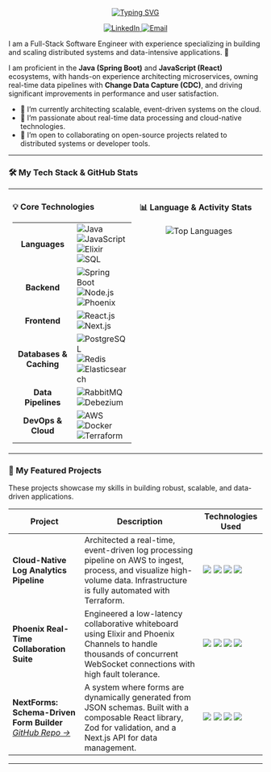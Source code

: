 <p align="center">
  <div align="center">
    <a href="https://github.com/SportSmoker13">
      <img src="https://readme-typing-svg.herokuapp.com?font=Fira+Code&size=32&pause=1000&color=00BFFF¢er=true&vCenter=true&width=500&lines=Hi+%F0%9F%91%8B%2C+I'm+Dhanesh+Tanak;Full-Stack+Software+Engineer;Distributed+Systems+Specialist;Java+%26+JavaScript+Developer" alt="Typing SVG" />
    </a>
  </div>
</p>

<p align="center">
  <a href="https://www.linkedin.com/in/dhanesh-tanak-40b102203/" target="_blank">
    <img src="https://img.shields.io/badge/LinkedIn-0077B5?style=for-the-badge&logo=linkedin&logoColor=white" alt="LinkedIn">
  </a>
  <a href="mailto:dhanesh131632@gmail.com">
    <img src="https://img.shields.io/badge/Gmail-D14836?style=for-the-badge&logo=gmail&logoColor=white" alt="Email">
  </a>
</p>

I am a Full-Stack Software Engineer with experience specializing in building and scaling distributed systems and data-intensive applications. 🚀

I am proficient in the **Java (Spring Boot)** and **JavaScript (React)** ecosystems, with hands-on experience architecting microservices, owning real-time data pipelines with **Change Data Capture (CDC)**, and driving significant improvements in performance and user satisfaction.

- 🔭 I’m currently architecting scalable, event-driven systems on the cloud.
- 🌱 I’m passionate about real-time data processing and cloud-native technologies.
- 👯 I’m open to collaborating on open-source projects related to distributed systems or developer tools.

---

### 🛠️ My Tech Stack & GitHub Stats

<table>
<tr>
<td valign="top" width="50%">

#### 💡 Core Technologies

<table>
  <tr>
    <td align="center" width="150">
      <strong>Languages</strong>
    </td>
    <td>
      <img src="https://img.shields.io/badge/Java-ED8B00?style=for-the-badge&logo=openjdk&logoColor=white" alt="Java">
      <img src="https://img.shields.io/badge/JavaScript-F7DF1E?style=for-the-badge&logo=javascript&logoColor=black" alt="JavaScript">
      <img src="https://img.shields.io/badge/Elixir-4B275F?style=for-the-badge&logo=elixir&logoColor=white" alt="Elixir">
      <img src="https://img.shields.io/badge/PostgreSQL-4169E1?style=for-the-badge&logo=postgresql&logoColor=white" alt="SQL">
    </td>
  </tr>
  <tr>
    <td align="center">
      <strong>Backend</strong>
    </td>
    <td>
      <img src="https://img.shields.io/badge/Spring_Boot-6DB33F?style=for-the-badge&logo=spring-boot&logoColor=white" alt="Spring Boot">
      <img src="https://img.shields.io/badge/Node.js-339933?style=for-the-badge&logo=nodedotjs&logoColor=white" alt="Node.js">
      <img src="https://img.shields.io/badge/Phoenix-FD4F00?style=for-the-badge&logo=phoenix-framework&logoColor=white" alt="Phoenix">
    </td>
  </tr>
  <tr>
    <td align="center">
      <strong>Frontend</strong>
    </td>
    <td>
      <img src="https://img.shields.io/badge/React-61DAFB?style=for-the-badge&logo=react&logoColor=black" alt="React.js">
      <img src="https://img.shields.io/badge/Next.js-000000?style=for-the-badge&logo=nextdotjs&logoColor=white" alt="Next.js">
    </td>
  </tr>
  <tr>
    <td align="center">
      <strong>Databases & Caching</strong>
    </td>
    <td>
      <img src="https://img.shields.io/badge/PostgreSQL-4169E1?style=for-the-badge&logo=postgresql&logoColor=white" alt="PostgreSQL">
      <img src="https://img.shields.io/badge/Redis-DC382D?style=for-the-badge&logo=redis&logoColor=white" alt="Redis">
      <img src="https://img.shields.io/badge/Elasticsearch-005571?style=for-the-badge&logo=elasticsearch&logoColor=white" alt="Elasticsearch">
    </td>
  </tr>
  <tr>
    <td align="center">
      <strong>Data Pipelines</strong>
    </td>
    <td>
      <img src="https://img.shields.io/badge/Rabbitmq-FF6600?style=for-the-badge&logo=rabbitmq&logoColor=white" alt="RabbitMQ">
      <img src="https://img.shields.io/badge/Debezium-3d9970?style=for-the-badge" alt="Debezium">
    </td>
  </tr>
  <tr>
    <td align="center">
      <strong>DevOps & Cloud</strong>
    </td>
    <td>
      <img src="https://img.shields.io/badge/Amazon_AWS-232F3E?style=for-the-badge&logo=amazon-aws&logoColor=white" alt="AWS">
      <img src="https://img.shields.io/badge/Docker-2496ED?style=for-the-badge&logo=docker&logoColor=white" alt="Docker">
      <img src="https://img.shields.io/badge/Terraform-7B42BC?style=for-the-badge&logo=terraform&logoColor=white" alt="Terraform">
    </td>
  </tr>
</table>

</td>
<td valign="top" width="50%">

#### 📊 Language & Activity Stats

<p align="center">
  <img src="https://github-readme-stats.vercel.app/api/top-langs/?username=SportSmoker13&layout=compact&langs_count=8&theme=dracula&hide_border=true" alt="Top Languages"/>
  <br><br>
</p>

</td>
</tr>
</table>

### 🚀 My Featured Projects

These projects showcase my skills in building robust, scalable, and data-driven applications.

| Project | Description | Technologies Used |
|---|---|---|
| **Cloud-Native Log Analytics Pipeline** <br/> | Architected a real-time, event-driven log processing pipeline on AWS to ingest, process, and visualize high-volume data. Infrastructure is fully automated with Terraform. | <img src="https://img.shields.io/badge/Amazon_AWS-232F3E?style=for-the-badge&logo=amazon-aws&logoColor=white"> <img src="https://img.shields.io/badge/Terraform-7B42BC?style=for-the-badge&logo=terraform&logoColor=white"> <img src="https://img.shields.io/badge/Docker-2496ED?style=for-the-badge&logo=docker&logoColor=white"> <img src="https://img.shields.io/badge/Elasticsearch-005571?style=for-the-badge&logo=elasticsearch&logoColor=white"> |
| **Phoenix Real-Time Collaboration Suite** <br/> | Engineered a low-latency collaborative whiteboard using Elixir and Phoenix Channels to handle thousands of concurrent WebSocket connections with high fault tolerance. | <img src="https://img.shields.io/badge/Elixir-4B275F?style=for-the-badge&logo=elixir&logoColor=white"> <img src="https://img.shields.io/badge/Phoenix-FD4F00?style=for-the-badge&logo=phoenix-framework&logoColor=white"> <img src="https://img.shields.io/badge/React-61DAFB?style=for-the-badge&logo=react&logoColor=black"> <img src="https://img.shields.io/badge/PostgreSQL-4169E1?style=for-the-badge&logo=postgresql&logoColor=white"> |
| **NextForms: Schema-Driven Form Builder** <br/> *[GitHub Repo →](https://github.com/SportSmoker13/NextForms)* | A system where forms are dynamically generated from JSON schemas. Built with a composable React library, Zod for validation, and a Next.js API for data management. | <img src="https://img.shields.io/badge/Next.js-000000?style=for-the-badge&logo=nextdotjs&logoColor=white"> <img src="https://img.shields.io/badge/React-61DAFB?style=for-the-badge&logo=react&logoColor=black"> <img src="https://img.shields.io/badge/Prisma-2D3748?style=for-the-badge&logo=prisma&logoColor=white"> <img src="https://img.shields.io/badge/PostgreSQL-4169E1?style=for-the-badge&logo=postgresql&logoColor=white"> |

---
